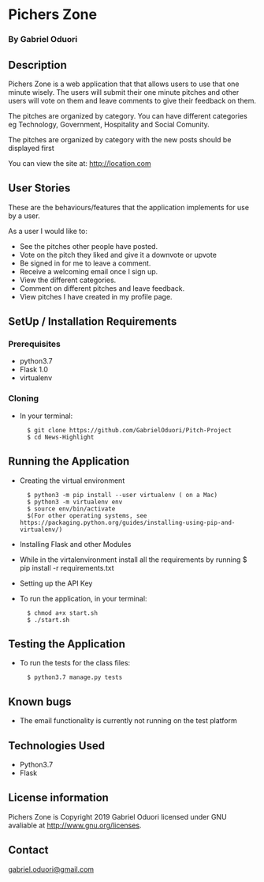 # Pichers Zone

###  By Gabriel Oduori

## Description
Pichers Zone  is a web application that that allows users to use that one minute wisely. The users will submit their one minute pitches and other users will vote on them and leave comments to give their feedback on them.

The pitches are organized by category. You can have different categories eg Technology, Government, Hospitality and Social Comunity.

The pitches are organized by category with the new posts should be displayed first

You can view the site at: http://location.com

## User Stories
These are the behaviours/features that the application implements for use by a user.

As a user I would like to:
* See the pitches other people have posted.
* Vote on the pitch they liked and give it a downvote or upvote
* Be signed in for me to leave a comment.
* Receive a welcoming email once I sign up.
* View the different categories.
* Comment on different pitches and leave feedback.
*  View pitches I have created in my profile page.

## SetUp / Installation Requirements
### Prerequisites
* python3.7
* Flask 1.0
* virtualenv

### Cloning
* In your terminal:
        
        $ git clone https://github.com/GabrielOduori/Pitch-Project
        $ cd News-Highlight

## Running the Application
* Creating the virtual environment

        $ python3 -m pip install --user virtualenv ( on a Mac)
        $ python3 -m virtualenv env
        $ source env/bin/activate
        $(For other operating systems, see https://packaging.python.org/guides/installing-using-pip-and-virtualenv/)
        
* Installing Flask and other Modules
- While in the virtalenvironment install all the requirements by running 
$ pip install -r requirements.txt

        
* Setting up the API Key

        
* To run the application, in your terminal:

        $ chmod a+x start.sh
        $ ./start.sh
        
## Testing the Application
* To run the tests for the class files:

        $ python3.7 manage.py tests

## Known bugs
* The email functionality is currently not running on the test platform     
        
## Technologies Used
* Python3.7
* Flask

## License information

Pichers Zone is Copyright 2019 Gabriel Oduori licensed under GNU avaliable at http://www.gnu.org/licenses.

## Contact

gabriel.oduori@gmail.com

